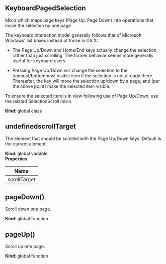 <a name="KeyboardPagedSelection"></a>
## KeyboardPagedSelection
Mixin which maps page keys (Page Up, Page Down) into operations
that move the selection by one page

The keyboard interaction model generally follows that of Microsoft Windows'
list boxes instead of those in OS X:

* The Page Up/Down and Home/End keys actually change the selection, rather
  than just scrolling. The former behavior seems more generally useful for
  keyboard users.

* Pressing Page Up/Down will change the selection to the topmost/bottommost
  visible item if the selection is not already there. Thereafter, the key
  will move the selection up/down by a page, and (per the above point) make
  the selected item visible.

To ensure the selected item is in view following use of Page Up/Down, use the
related SelectionScroll mixin.

**Kind**: global class  
<a name="undefinedscrollTarget"></a>
## undefinedscrollTarget
The element that should be scrolled with the Page Up/Down keys.
Default is the current element.

**Kind**: global variable  
**Properties**

| Name |
| --- |
| scrollTarget | 

<a name="pageDown"></a>
## pageDown()
Scroll down one page.

**Kind**: global function  
<a name="pageUp"></a>
## pageUp()
Scroll up one page.

**Kind**: global function  

